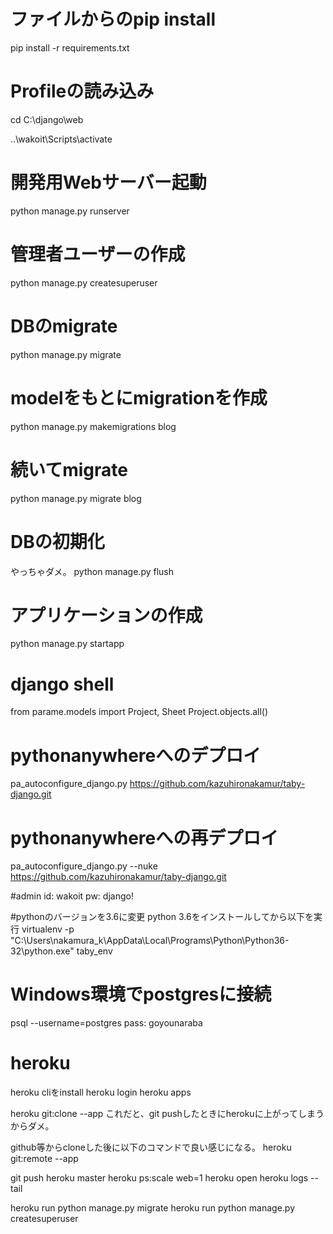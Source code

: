 # ファイルからのpip install
pip install -r requirements.txt

# Profileの読み込み
cd C:\django\web

..\wakoit\Scripts\activate

# 開発用Webサーバー起動
python manage.py runserver

# 管理者ユーザーの作成
python manage.py createsuperuser

# DBのmigrate
python manage.py migrate

# modelをもとにmigrationを作成
python manage.py makemigrations blog

# 続いてmigrate
python manage.py migrate blog

# DBの初期化
やっちゃダメ。
python manage.py flush

# アプリケーションの作成
python manage.py startapp <app>

# django shell
from parame.models import Project, Sheet
Project.objects.all()

# pythonanywhereへのデプロイ
pa_autoconfigure_django.py https://github.com/kazuhironakamur/taby-django.git

# pythonanywhereへの再デプロイ
pa_autoconfigure_django.py --nuke https://github.com/kazuhironakamur/taby-django.git

#admin
id: wakoit
pw: django!

#pythonのバージョンを3.6に変更
python 3.6をインストールしてから以下を実行
virtualenv -p "C:\Users\nakamura_k\AppData\Local\Programs\Python\Python36-32\python.exe" taby_env

# Windows環境でpostgresに接続
psql --username=postgres
pass: goyounaraba

# heroku

heroku cliをinstall
heroku login
heroku apps

heroku git:clone --app <app name>
これだと、git pushしたときにherokuに上がってしまうからダメ。

github等からcloneした後に以下のコマンドで良い感じになる。
heroku git:remote --app <app name>

git push heroku master
heroku ps:scale web=1
heroku open
heroku logs --tail

heroku run python manage.py migrate
heroku run python manage.py createsuperuser